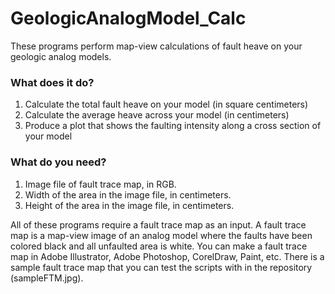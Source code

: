 # GeologicAnalogModel_Calc

These programs perform map-view calculations of fault heave on your geologic analog models.

### What does it do?
 1. Calculate the total fault heave on your model (in square centimeters)
 2. Calculate the average heave across your model (in centimeters)
 3. Produce a plot that shows the faulting intensity along a cross section of your model

### What do you need?
1. Image file of fault trace map, in RGB.
2. Width of the area in the image file, in centimeters.
3. Height of the area in the image file, in centimeters.

All of these programs require a fault trace map as an input. A fault trace map is a map-view image of an analog model where the faults have been colored black and all unfaulted area is white. You can make a fault trace map in Adobe Illustrator, Adobe Photoshop, CorelDraw, Paint, etc. There is a sample fault trace map that you can test the scripts with in the repository (sampleFTM.jpg).
